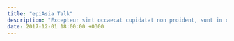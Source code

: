```yaml
---
title: "epiAsia Talk"
description: "Excepteur sint occaecat cupidatat non proident, sunt in culpa qui officia deserunt mollit anim id est laborum."
date: 2017-12-01 18:00:00 +0300
---
```


